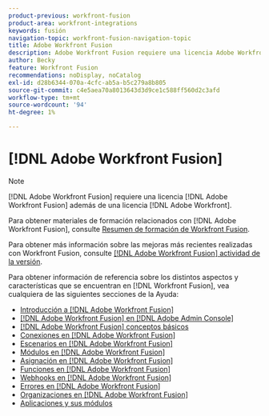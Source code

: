 ```yaml
---
product-previous: workfront-fusion
product-area: workfront-integrations
keywords: fusión
navigation-topic: workfront-fusion-navigation-topic
title: Adobe Workfront Fusion
description: Adobe Workfront Fusion requiere una licencia Adobe Workfront Fusion además de una licencia Adobe Workfront.
author: Becky
feature: Workfront Fusion
recommendations: noDisplay, noCatalog
exl-id: d28b6344-070a-4cfc-ab5a-b5c279a8b805
source-git-commit: c4e5aea70a8013643d3d9ce1c588ff560d2c3afd
workflow-type: tm+mt
source-wordcount: '94'
ht-degree: 1%

---
```


# [!DNL Adobe Workfront Fusion]

>[!NOTE]
>
>[!DNL Adobe Workfront Fusion] requiere una licencia [!DNL Adobe Workfront Fusion] además de una licencia [!DNL Adobe Workfront].

Para obtener materiales de formación relacionados con [!DNL Adobe Workfront Fusion], consulte [Resumen de formación de Workfront Fusion](https://experienceleague.adobe.com/docs/workfront-learn/tutorials-workfront/fusion/welcome-to-workfront-fusion/workfront-fusion-overview.html?lang=es).

Para obtener más información sobre las mejoras más recientes realizadas con Workfront Fusion, consulte [[!DNL Adobe Workfront Fusion] actividad de la versión](../product-announcements/product-releases/fusion-release-activity/fusion-release-activity.md).

Para obtener información de referencia sobre los distintos aspectos y características que se encuentran en [!DNL Workfront Fusion], vea cualquiera de las siguientes secciones de la Ayuda:

* [Introducción a [!DNL Adobe Workfront Fusion]](../workfront-fusion/get-started/get-started.md)
* [[!DNL Adobe Workfront Fusion] en  [!DNL Adobe Admin Console]](../workfront-fusion/fusion-in-admin-console/fusion-in-admin-console.md)
* [[!DNL Adobe Workfront Fusion] conceptos básicos](../workfront-fusion/workfront-fusion-basics/workfront-fusion-basics.md)
* [Conexiones en [!DNL Adobe Workfront Fusion]](../workfront-fusion/connections/connections.md)
* [Escenarios en [!DNL Adobe Workfront Fusion]](../workfront-fusion/scenarios/scenarios.md)
* [Módulos en [!DNL Adobe Workfront Fusion]](../workfront-fusion/modules/modules.md)
* [Asignación en [!DNL Adobe Workfront Fusion]](../workfront-fusion/mapping/mapping.md)
* [Funciones en [!DNL Adobe Workfront Fusion]](../workfront-fusion/functions/functions.md)
* [Webhooks en [!DNL Adobe Workfront Fusion]](../workfront-fusion/webhooks/webhooks.md)
* [Errores en [!DNL Adobe Workfront Fusion]](../workfront-fusion/errors/errors.md)
* [Organizaciones en [!DNL Adobe Workfront Fusion]](../workfront-fusion/organizations/organizations.md)
* [Aplicaciones y sus módulos](../workfront-fusion/apps-and-their-modules/apps-and-their-modules.md)
